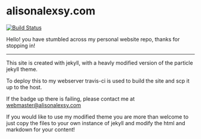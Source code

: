 # alisonalexsy.com

[![Build Status](https://travis-ci.org/amalexsy/alisonalexsy.com.svg?branch=master)](https://travis-ci.org/amalexsy/alisonalexsy.com)

Hello! you have stumbled across my personal website repo, thanks for stopping in!

---

This site is created with jekyll, with a heavly modified version of the particle jekyll theme.

To deploy this to my webserver travis-ci is used to build the site and scp it up to the host.

If the badge up there is failing, please contact me at webmaster@alisonalexsy.com

If you would like to use my modified theme you are more than welcome to just copy the files to your own instance of jekyll and modify the html and markdown for your content!
